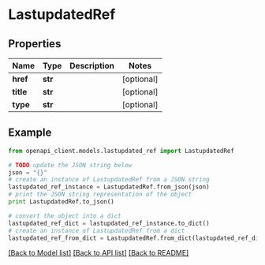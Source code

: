 # LastupdatedRef


## Properties
Name | Type | Description | Notes
------------ | ------------- | ------------- | -------------
**href** | **str** |  | [optional] 
**title** | **str** |  | [optional] 
**type** | **str** |  | [optional] 

## Example

```python
from openapi_client.models.lastupdated_ref import LastupdatedRef

# TODO update the JSON string below
json = "{}"
# create an instance of LastupdatedRef from a JSON string
lastupdated_ref_instance = LastupdatedRef.from_json(json)
# print the JSON string representation of the object
print LastupdatedRef.to_json()

# convert the object into a dict
lastupdated_ref_dict = lastupdated_ref_instance.to_dict()
# create an instance of LastupdatedRef from a dict
lastupdated_ref_from_dict = LastupdatedRef.from_dict(lastupdated_ref_dict)
```
[[Back to Model list]](../README.md#documentation-for-models) [[Back to API list]](../README.md#documentation-for-api-endpoints) [[Back to README]](../README.md)


